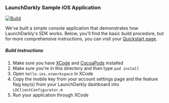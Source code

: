 ### LaunchDarkly Sample iOS Application

[![Build](https://github.com/launchdarkly/hello-ios/actions/workflows/ci.yml/badge.svg)](https://github.com/launchdarkly/hello-ios/actions/workflows/ci.yml)

We've built a simple console application that demonstrates how LaunchDarkly's SDK works. 
Below, you'll find the basic build procedure, but for more comprehensive instructions, you can visit your [Quickstart page](https://app.launchdarkly.com/quickstart#/).

##### Build instructions

1. Make sure you have [XCode](https://itunes.apple.com/us/app/xcode/id497799835?ls=1&mt=12) and [CocoaPods](https://cocoapods.org) installed
2. Make sure you're in this directory and then type `pod install`
3. Open `hello-ios.xcworkspace` in XCode
4. Copy the mobile key from your account settings page and the feature flag key(s) from your LaunchDarkly dashboard into `LDClientConfigurator.m`
5. Run your application through XCode
